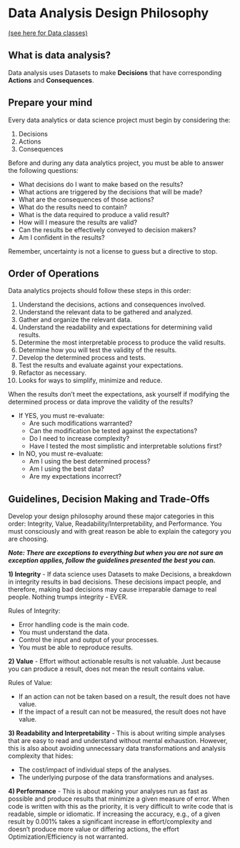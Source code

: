 # Data Analysis Design Philosophy

[(see here for Data classes)](../../courses/data/README.md)

## What is data analysis?

Data analysis uses Datasets to make **Decisions** that have corresponding **Actions** and **Consequences**.

## Prepare your mind

Every data analytics or data science project must begin by considering the:

1. Decisions
2. Actions
3. Consequences

Before and during any data analytics project, you must be able to answer the following questions:

- What decisions do I want to make based on the results?
- What actions are triggered by the decisions that will be made?
- What are the consequences of those actions?
- What do the results need to contain?
- What is the data required to produce a valid result?
- How will I measure the results are valid?
- Can the results be effectively conveyed to decision makers?
- Am I confident in the results?

Remember, uncertainty is not a license to guess but a directive to stop.

## Order of Operations

Data analytics projects should follow these steps in this order:

1. Understand the decisions, actions and consequences involved.
2. Understand the relevant data to be gathered and analyzed.
3. Gather and organize the relevant data.
4. Understand the readability and expectations for determining valid results.
5. Determine the most interpretable process to produce the valid results.
6. Determine how you will test the validity of the results.
7. Develop the determined process and tests.
8. Test the results and evaluate against your expectations.
9. Refactor as necessary.
10. Looks for ways to simplify, minimize and reduce.

When the results don’t meet the expectations, ask yourself if modifying the determined process or data improve the validity of the results?  

- If YES, you must re-evaluate:
    - Are such modifications warranted?
    - Can the modification be tested against the expectations?
    - Do I need to increase complexity?
    - Have I tested the most simplistic and interpretable solutions first?
- In NO, you must re-evaluate:
    - Am I using the best determined process?
    - Am I using the best data?
    - Are my expectations incorrect?

## Guidelines, Decision Making and Trade-Offs

Develop your design philosophy around these major categories in this order: Integrity, Value, Readability/Interpretability, and Performance. You must consciously and with great reason be able to explain the category you are choosing.

**_Note: There are exceptions to everything but when you are not sure an exception applies, follow the guidelines presented the best you can._**

**1) Integrity** - If data science uses Datasets to make Decisions, a breakdown in integrity results in bad decisions. These decisions impact people, and therefore, making bad decisions may cause irreparable damage to real people. Nothing trumps integrity - EVER.

Rules of Integrity:
- Error handling code is the main code.
- You must understand the data.
- Control the input and output of your processes.
- You must be able to reproduce results.

**2) Value** - Effort without actionable results is not valuable. Just because you can produce a result, does not mean the result contains value.

Rules of Value:
- If an action can not be taken based on a result, the result does not have value.
- If the impact of a result can not be measured, the result does not have value.

**3) Readability and Interpretability** - This is about writing simple analyses that are easy to read and understand without mental exhaustion. However, this is also about avoiding unnecessary data transformations and analysis complexity that hides:

- The cost/impact of individual steps of the analyses.
- The underlying purpose of the data transformations and analyses.

**4) Performance** - This is about making your analyses run as fast as possible and produce results that minimize a given measure of error.  When code is written with this as the priority, it is very difficult to write code that is readable, simple or idiomatic.  If increasing the accuracy, e.g., of a given result by 0.001% takes a significant increase in effort/complexity and doesn’t produce more value or differing actions, the effort Optimization/Efficiency is not warranted.
